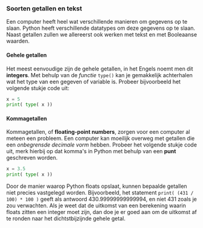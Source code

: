### Soorten getallen en tekst
Een computer heeft heel wat verschillende manieren om gegevens op te slaan. Python heeft verschillende datatypes om deze gegevens op te slaan.
Naast getallen zullen we allereerst ook werken met tekst en met Booleaanse waarden.

#### Gehele getallen
Het meest eenvoudige zijn de gehele getallen, in het Engels noemt men dit **integers**. Met behulp van de *functie* `type()` kan je gemakkelijk achterhalen wat het type van een gegeven of variable is. Probeer bijvoorbeeld het volgende stukje code uit:

```python
x = 5
print( type( x ))
```

#### Kommagetallen
Kommagetallen, of **floating-point numbers**, zorgen voor een computer al meteen een probleem. Een computer kan moeilijk overweg met getallen die een *onbegrensde decimale vorm* hebben. Probeer het volgende stukje code uit, merk hierbij op dat komma's in Python met behulp van een **punt** geschreven worden.

```python
x = 3.5
print( type( x ))
```

Door de manier waarop Python floats opslaat, kunnen bepaalde getallen
niet precies vastgelegd worden. Bijvoorbeeld, het statement
`print( (431 / 100) * 100 )` geeft als antwoord 430.99999999999994, en
niet 431 zoals je zou verwachten. Als je weet dat de uitkomst van een
berekening waarin floats zitten een integer moet zijn, dan doe je er
goed aan om de uitkomst af te ronden naar het dichtstbijzijnde gehele
getal. 